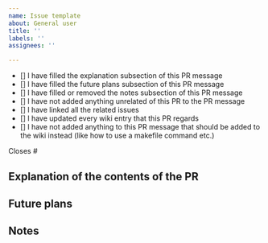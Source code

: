```yaml
---
name: Issue template
about: General user
title: ''
labels: ''
assignees: ''

---
```


- [] I have filled the explanation subsection of this PR message
- [] I have filled the future plans subsection of this PR message
- [] I have filled or removed the notes subsection of this PR message
- [] I have not added anything unrelated of this PR to the PR message
- [] I have linked all the related issues
- [] I have updated every wiki entry that this PR regards
- [] I have not added anything to this PR message that should be added to the wiki instead (like how to use a makefile command etc.)

Closes #

## Explanation of the contents of the PR


## Future plans


## Notes

